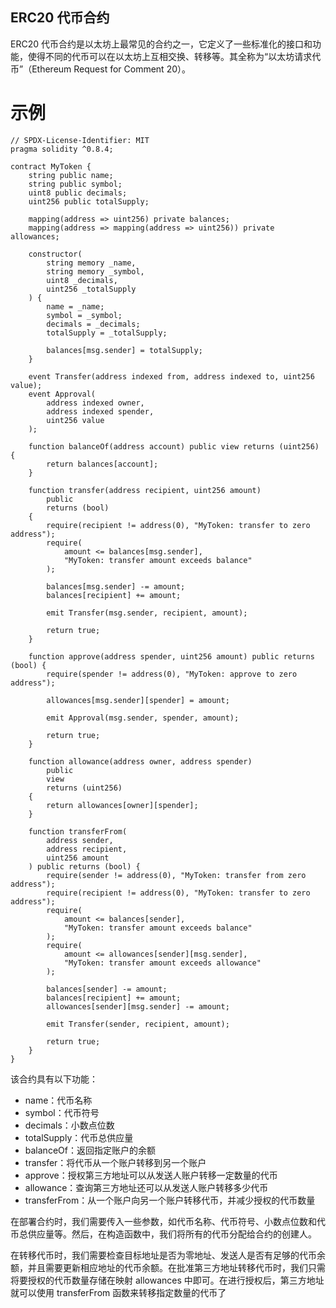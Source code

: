 ## ERC20 代币合约

ERC20 代币合约是以太坊上最常见的合约之一，它定义了一些标准化的接口和功能，使得不同的代币可以在以太坊上互相交换、转移等。其全称为“以太坊请求代币”（Ethereum Request for Comment 20）。

# 示例

```solidity
// SPDX-License-Identifier: MIT
pragma solidity ^0.8.4;

contract MyToken {
    string public name;
    string public symbol;
    uint8 public decimals;
    uint256 public totalSupply;

    mapping(address => uint256) private balances;
    mapping(address => mapping(address => uint256)) private allowances;

    constructor(
        string memory _name,
        string memory _symbol,
        uint8 _decimals,
        uint256 _totalSupply
    ) {
        name = _name;
        symbol = _symbol;
        decimals = _decimals;
        totalSupply = _totalSupply;

        balances[msg.sender] = totalSupply;
    }

    event Transfer(address indexed from, address indexed to, uint256 value);
    event Approval(
        address indexed owner,
        address indexed spender,
        uint256 value
    );

    function balanceOf(address account) public view returns (uint256) {
        return balances[account];
    }

    function transfer(address recipient, uint256 amount)
        public
        returns (bool)
    {
        require(recipient != address(0), "MyToken: transfer to zero address");
        require(
            amount <= balances[msg.sender],
            "MyToken: transfer amount exceeds balance"
        );

        balances[msg.sender] -= amount;
        balances[recipient] += amount;

        emit Transfer(msg.sender, recipient, amount);

        return true;
    }

    function approve(address spender, uint256 amount) public returns (bool) {
        require(spender != address(0), "MyToken: approve to zero address");

        allowances[msg.sender][spender] = amount;

        emit Approval(msg.sender, spender, amount);

        return true;
    }

    function allowance(address owner, address spender)
        public
        view
        returns (uint256)
    {
        return allowances[owner][spender];
    }

    function transferFrom(
        address sender,
        address recipient,
        uint256 amount
    ) public returns (bool) {
        require(sender != address(0), "MyToken: transfer from zero address");
        require(recipient != address(0), "MyToken: transfer to zero address");
        require(
            amount <= balances[sender],
            "MyToken: transfer amount exceeds balance"
        );
        require(
            amount <= allowances[sender][msg.sender],
            "MyToken: transfer amount exceeds allowance"
        );

        balances[sender] -= amount;
        balances[recipient] += amount;
        allowances[sender][msg.sender] -= amount;

        emit Transfer(sender, recipient, amount);

        return true;
    }
}
```

该合约具有以下功能：

- name：代币名称
- symbol：代币符号
- decimals：小数点位数
- totalSupply：代币总供应量
- balanceOf：返回指定账户的余额
- transfer：将代币从一个账户转移到另一个账户
- approve：授权第三方地址可以从发送人账户转移一定数量的代币
- allowance：查询第三方地址还可以从发送人账户转移多少代币
- transferFrom：从一个账户向另一个账户转移代币，并减少授权的代币数量

在部署合约时，我们需要传入一些参数，如代币名称、代币符号、小数点位数和代币总供应量等。然后，在构造函数中，我们将所有的代币分配给合约的创建人。

在转移代币时，我们需要检查目标地址是否为零地址、发送人是否有足够的代币余额，并且需要更新相应地址的代币余额。在批准第三方地址转移代币时，我们只需将要授权的代币数量存储在映射 allowances 中即可。在进行授权后，第三方地址就可以使用 transferFrom 函数来转移指定数量的代币了